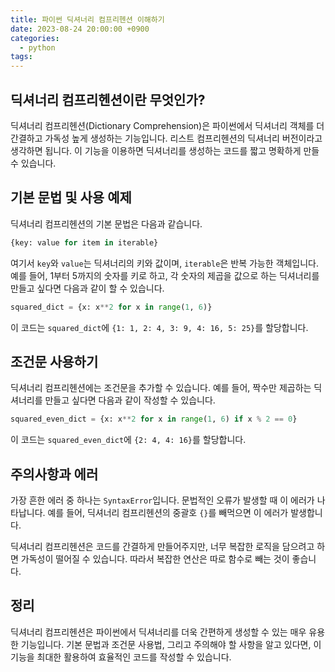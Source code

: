 ```yaml
---
title: 파이썬 딕셔너리 컴프리헨션 이해하기
date: 2023-08-24 20:00:00 +0900
categories:
  - python
tags:
---
```


## 딕셔너리 컴프리헨션이란 무엇인가?

딕셔너리 컴프리헨션(Dictionary Comprehension)은 파이썬에서 딕셔너리 객체를 더 간결하고 가독성 높게 생성하는 기능입니다. 리스트 컴프리헨션의 딕셔너리 버전이라고 생각하면 됩니다. 이 기능을 이용하면 딕셔너리를 생성하는 코드를 짧고 명확하게 만들 수 있습니다.

## 기본 문법 및 사용 예제

딕셔너리 컴프리헨션의 기본 문법은 다음과 같습니다.

```python
{key: value for item in iterable}
```

여기서 `key`와 `value`는 딕셔너리의 키와 값이며, `iterable`은 반복 가능한 객체입니다. 예를 들어, 1부터 5까지의 숫자를 키로 하고, 각 숫자의 제곱을 값으로 하는 딕셔너리를 만들고 싶다면 다음과 같이 할 수 있습니다.

```python
squared_dict = {x: x**2 for x in range(1, 6)}
```

이 코드는 `squared_dict`에 `{1: 1, 2: 4, 3: 9, 4: 16, 5: 25}`를 할당합니다.

## 조건문 사용하기

딕셔너리 컴프리헨션에는 조건문을 추가할 수 있습니다. 예를 들어, 짝수만 제곱하는 딕셔너리를 만들고 싶다면 다음과 같이 작성할 수 있습니다.

```python
squared_even_dict = {x: x**2 for x in range(1, 6) if x % 2 == 0}
```

이 코드는 `squared_even_dict`에 `{2: 4, 4: 16}`를 할당합니다.

## 주의사항과 에러

가장 흔한 에러 중 하나는 `SyntaxError`입니다. 문법적인 오류가 발생할 때 이 에러가 나타납니다. 예를 들어, 딕셔너리 컴프리헨션의 중괄호 `{}`를 빼먹으면 이 에러가 발생합니다.

딕셔너리 컴프리헨션은 코드를 간결하게 만들어주지만, 너무 복잡한 로직을 담으려고 하면 가독성이 떨어질 수 있습니다. 따라서 복잡한 연산은 따로 함수로 빼는 것이 좋습니다.

## 정리

딕셔너리 컴프리헨션은 파이썬에서 딕셔너리를 더욱 간편하게 생성할 수 있는 매우 유용한 기능입니다. 기본 문법과 조건문 사용법, 그리고 주의해야 할 사항을 알고 있다면, 이 기능을 최대한 활용하여 효율적인 코드를 작성할 수 있습니다.